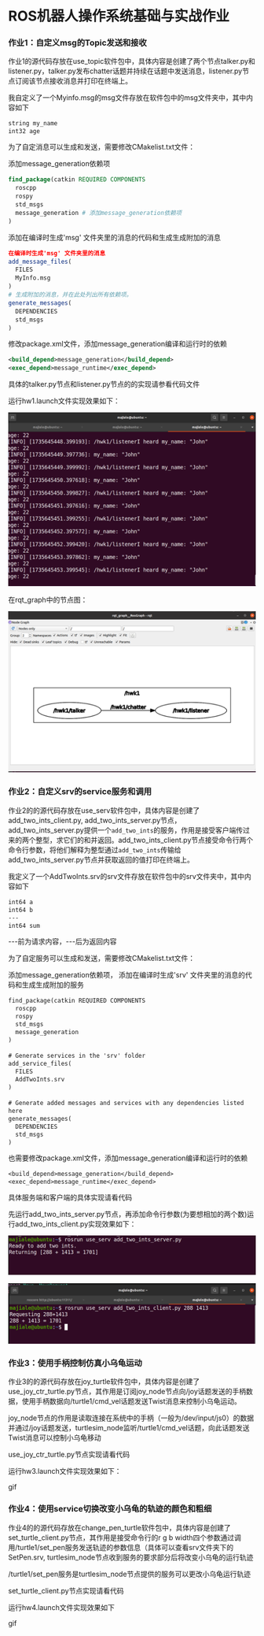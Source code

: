 # ROS机器人操作系统基础与实战作业

### 作业1：自定义msg的Topic发送和接收

作业1的源代码存放在use_topic软件包中，具体内容是创建了两个节点talker.py和listener.py，talker.py发布chatter话题并持续在话题中发送消息，listener.py节点订阅该节点接收消息并打印在终端上。

我自定义了一个Myinfo.msg的msg文件存放在软件包中的msg文件夹中，其中内容如下

```
string my_name
int32 age
```

为了自定消息可以生成和发送，需要修改CMakelist.txt文件：

添加message_generation依赖项

```cmake
find_package(catkin REQUIRED COMPONENTS
  roscpp
  rospy
  std_msgs
  message_generation # 添加message_generation依赖项
)
```

添加在编译时生成'msg' 文件夹里的消息的代码和生成生成附加的消息

```cmake
在编译时生成'msg' 文件夹里的消息
add_message_files(
  FILES
  MyInfo.msg
)
# 生成附加的消息，并在此处列出所有依赖项。
generate_messages(
  DEPENDENCIES
  std_msgs
)
```

修改package.xml文件，添加message_generation编译和运行时的依赖

```xml
<build_depend>message_generation</build_depend> 
<exec_depend>message_runtime</exec_depend>
```

具体的talker.py节点和listener.py节点的的实现请参看代码文件

运行hw1.launch文件实现效果如下：

![image-20241231194423271](images/image-20241231194423271.png)

在rqt_graph中的节点图：

![image-20241231194542751](images/image-20241231194542751.png)

### 作业2：自定义srv的service服务和调用

作业2的的源代码存放在use_serv软件包中，具体内容是创建了add_two_ints_client.py, add_two_ints_server.py节点，add_two_ints_server.py提供一个`add_two_ints`的服务，作用是接受客户端传过来的两个整型，求它们的和并返回。add_two_ints_client.py节点接受命令行两个命令行参数，将他们解释为整型通过`add_two_ints`传输给add_two_ints_server.py节点并获取返回的值打印在终端上。

我定义了一个AddTwoInts.srv的srv文件存放在软件包中的srv文件夹中，其中内容如下

```
int64 a
int64 b
---
int64 sum
```

---前为请求内容，---后为返回内容

为了自定服务可以生成和发送，需要修改CMakelist.txt文件：

添加message_generation依赖项， 添加在编译时生成'srv' 文件夹里的消息的代码和生成生成附加的服务

```
find_package(catkin REQUIRED COMPONENTS
  roscpp
  rospy
  std_msgs
  message_generation
)

# Generate services in the 'srv' folder
add_service_files(
  FILES
  AddTwoInts.srv
)

# Generate added messages and services with any dependencies listed here
generate_messages(
  DEPENDENCIES
  std_msgs
)
```

也需要修改package.xml文件，添加message_generation编译和运行时的依赖

```
<build_depend>message_generation</build_depend> 
<exec_depend>message_runtime</exec_depend>
```

具体服务端和客户端的具体实现请看代码

先运行add_two_ints_server.py节点，再添加命令行参数(为要想相加的两个数)运行add_two_ints_client.py实现效果如下：

![image-20250105213235212](images/image-20250105213235212.png)

![image-20250105213202622](images/image-20250105213202622.png)

### 作业3：使用手柄控制仿真小乌龟运动

作业3的的源代码存放在joy_turtle软件包中，具体内容是创建了use_joy_ctr_turtle.py节点，其作用是订阅joy_node节点向/joy话题发送的手柄数据，使用手柄数据向/turtle1/cmd_vel话题发送Twist消息来控制小乌龟运动。

joy_node节点的作用是读取连接在系统中的手柄（一般为/dev/input/js0）的数据并通过/joy话题发送，turtlesim_node监听/turtle1/cmd_vel话题，向此话题发送Twist消息可以控制小乌龟移动

use_joy_ctr_turtle.py节点实现请看代码

运行hw3.launch文件实现效果如下：

gif

### 作业4：使用service切换改变小乌龟的轨迹的颜色和粗细

作业4的的源代码存放在change_pen_turtle软件包中，具体内容是创建了set_turtle_client.py节点，其作用是接受命令行的r g b width四个参数通过调用/turtle1/set_pen服务发送轨迹的参数信息（具体可以查看srv文件夹下的SetPen.srv,  turtlesim_node节点收到服务的要求部分后将改变小乌龟的运行轨迹

/turtle1/set_pen服务是turtlesim_node节点提供的服务可以更改小乌龟运行轨迹

set_turtle_client.py节点实现请看代码

运行hw4.launch文件实现效果如下

gif

